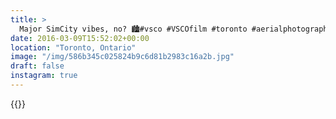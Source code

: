 ```yaml
---
title: >
  Major SimCity vibes, no? 🏙#vsco #VSCOfilm #toronto #aerialphotography #urban #architecture
date: 2016-03-09T15:52:02+00:00
location: "Toronto, Ontario"
image: "/img/586b345c025824b9c6d81b2983c16a2b.jpg"
draft: false
instagram: true
---
```


{{<photo src="/img/586b345c025824b9c6d81b2983c16a2b.jpg">}}
